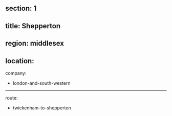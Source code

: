 section: 1
----
title: Shepperton
----
region: middlesex
----
location: 
----
company:
- london-and-south-western
----
route:
- twickenham-to-shepperton
